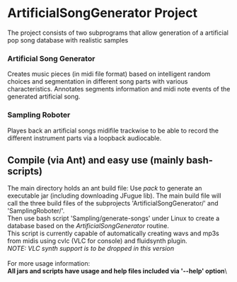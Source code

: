 # ArtificialSongGenerator Project

The project consists of two subprograms that allow generation of a artificial pop song database with realistic samples

### Artificial Song Generator

Creates music pieces (in midi file format) based on intelligent random choices and segmentation in different song parts with various characteristics.
Annotates segments information and midi note events of the generated artificial song.

### Sampling Roboter

Playes back an artificial songs midifile trackwise to be able to record the different instrument parts via a loopback audiocable.

## Compile (via Ant) and easy use (mainly bash-scripts)

The main directory holds an ant build file: Use *pack* to generate an executable jar (including downloading JFugue lib).
The main build file will call the three build files of the subprojects 'ArtificialSongGenerator/' and 'SamplingRoboter/'.\
Then use bash script 'Sampling/generate-songs' under Linux to create a database based on the *ArtificialSongGenerator* routine.\
This script is currently capable of automatically creating wavs and mp3s from midis using cvlc (VLC for console) and fluidsynth plugin.\
*NOTE: VLC synth support is to be dropped in this version*\
\
For more usage information:\
**All jars and scripts have usage and help files included via '--help' option**\
